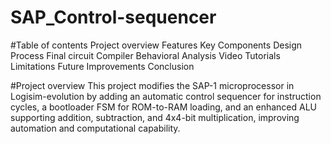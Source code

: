 # SAP_Control-sequencer
#Table of contents
Project overview
Features
Key Components
Design Process
Final circuit
Compiler
Behavioral Analysis
Video Tutorials
Limitations
Future Improvements
Conclusion

#Project overview
This project modifies the SAP-1 microprocessor in Logisim-evolution by adding an automatic control sequencer for instruction cycles, a bootloader FSM for ROM-to-RAM loading, and an enhanced ALU supporting addition, subtraction, and 4x4-bit multiplication, improving automation and computational capability.

